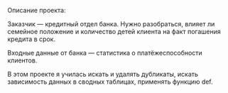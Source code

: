 Описание проекта:

Заказчик — кредитный отдел банка. Нужно разобраться, влияет ли семейное положение и количество детей клиента на факт погашения кредита в срок.

Входные данные от банка — статистика о платёжеспособности клиентов.

В этом проекте я училась искать и удалять дубликаты, искать зависимость данных в сводных таблицах, применять функцию def.
